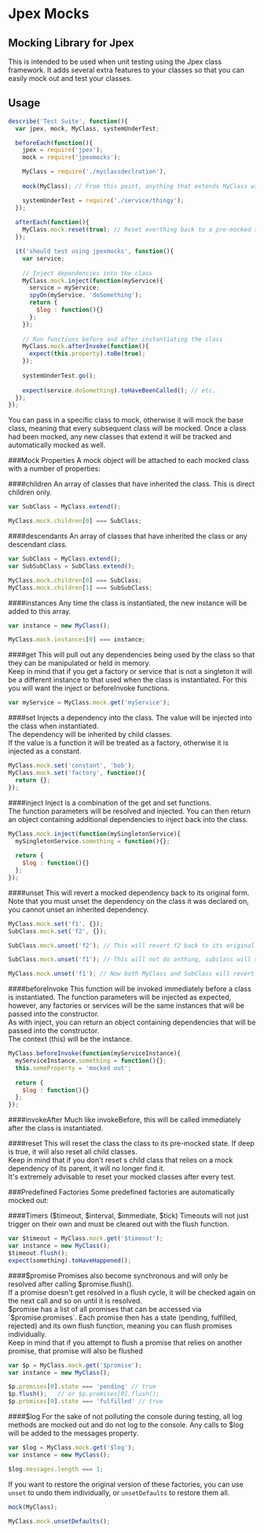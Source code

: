 Jpex Mocks
===========
Mocking Library for Jpex
------------------------

This is intended to be used when unit testing using the Jpex class framework. It adds several extra features to your classes so that you can easily mock out and test your classes.

Usage
-----
```javascript
describe('Test Suite', function(){
  var jpex, mock, MyClass, systemUnderTest;

  beforeEach(function(){
    jpex = require('jpex');
    mock = require('jpexmocks');

    MyClass = require('./myclassdeclration'),
    
    mock(MyClass); // From this point, anything that extends MyClass will be mocked out

    systemUnderTest = require('./service/thingy');
  });
  
  afterEach(function(){
    MyClass.mock.reset(true); // Reset everthing back to a pre-mocked state
  });

  it('should test using jpexmocks', function(){
    var service;
  
    // Inject dependencies into the class
    MyClass.mock.inject(function(myService){
      service = myService;
      spyOn(myService, 'doSomething');
      return {
        $log : function(){}
      };
    });
    
    // Run functions before and after instantiating the class
    MyClass.mock.afterInvoke(function(){
      expect(this.property).toBe(true);
    });
    
    systemUnderTest.go();
    
    expect(service.doSomething).toHaveBeenCalled(); // etc.
  });
});
```

You can pass in a specific class to mock, otherwise it will mock the base class, meaning that every subsequent class will be mocked.
Once a class had been mocked, any new classes that extend it will be tracked and automatically mocked as well.

###Mock Properties
A mock object will be attached to each mocked class with a number of properties:

####children
An array of classes that have inherited the class. This is direct children only.
```javascript
var SubClass = MyClass.extend();

MyClass.mock.children[0] === SubClass;
```

####descendants
An array of classes that have inherited the class or any descendant class.
```javascript
var SubClass = MyClass.extend();
var SubSubClass = SubClass.extend();

MyClass.mock.children[0] === SubClass;
MyClass.mock.children[1] === SubSubClass;
```

####instances
Any time the class is instantiated, the new instance will be added to this array.
```javascript
var instance = new MyClass();

MyClass.mock.instances[0] === instance;
```

####get
This will pull out any dependencies being used by the class so that they can be manipulated or held in memory.  
Keep in mind that if you get a factory or service that is not a singleton it will be a different instance to that used when the class is instantiated. For this you will want the inject or beforeInvoke functions.
```javascript
var myService = MyClass.mock.get('myService');
```

####set
Injects a dependency into the class. The value will be injected into the class when instantiated.  
The dependency will be inherited by child classes.  
If the value is a function it will be treated as a factory, otherwise it is injected as a constant.
```javascript
MyClass.mock.set('constant', 'bob');
MyClass.mock.set('factory', function(){
  return {};
});
```

####inject
Inject is a combination of the get and set functions.  
The function parameters will be resolved and injected. You can then return an object containing additional dependencies to inject back into the class.
```javascript
MyClass.mock.inject(function(mySingletonService){
  mySingletonService.something = function(){};
  
  return {
    $log : function(){}
  };
});
```

####unset
This will revert a mocked dependency back to its original form. Note that you must unset the dependency on the class it was declared on, you cannot unset an inherited dependency.
```javascript
MyClass.mock.set('f1', {});
SubClass.mock.set('f2', {});

SubClass.mock.unset('f2'); // This will revert f2 back to its original factory, if there was one.

SubClass.mock.unset('f1'); // This will not do anthing, subclass will still use the mocked factory from MyClass

MyClass.mock.unset('f1'); // Now both MyClass and SubClass will revert to the original factory.
```

####beforeInvoke
This function will be invoked immediately before a class is instantiated. The function parameters will be injected as expected, however, any factories or services will be the same instances that will be passed into the constructor.  
As with inject, you can return an object containing dependencies that will be passed into the constructor.  
The context (this) will be the instance.
```javascript
MyClass.beforeInvoke(function(myServiceInstance){
  myServiceInstance.something = function(){};
  this.someProperty = 'mocked out';
  
  return {
    $log : function(){}
  };
});
```

####invokeAfter
Much like invokeBefore, this will be called immediately after the class is instantiated.

####reset
This will reset the class the class to its pre-mocked state. If deep is true, it will also reset all child classes.  
Keep in mind that if you don't reset s child class that relies on a mock dependency of its parent, it will no longer find it.  
It's extremely advisable to reset your mocked classes after every test.

###Predefined Factories
Some predefined factories are automatically mocked out:

####Timers ($timeout, $interval, $immediate, $tick)
Timeouts will not just trigger on their own and must be cleared out with the flush function.
```javascript
var $timeout = MyClass.mock.get('$timeout');
var instance = new MyClass();
$timeout.flush();
expect(something).toHaveHappened();
```

####$promise
Promises also become synchronous and will only be resolved after calling $promise.flush().  
If a promise doesn't get resolved in a flush cycle, it will be checked again on the next call and so on until it is resolved.  
$promise has a list of all promises that can be accessed via `$promise.promises`. Each promise then has a state (pending, fulfilled, rejected) and its own flush function, meaning you can flush promises individually.  
Keep in mind that if you attempt to flush a promise that relies on another promise, that promise will also be flushed
```javascript
var $p = MyClass.mock.get('$promise');
var instance = new MyClass();

$p.promises[0].state === 'pending' // true
$p.flush();   // or $p.promises[0].flush();
$p.promises[0].state === 'fulfilled' // true
```

####$log
For the sake of not polluting the console during testing, all log methods are mocked out and do not log to the console. Any calls to $log will be added to the messages property.
```javascript
var $log = MyClass.mock.get('$log');
var instance = new MyClass();

$log.messages.length === 1;
```

If you want to restore the original version of these factories, you can use `unset` to undo them individually, or `unsetDefaults` to restore them all.
```javascript
mock(MyClass);

MyClass.mock.unsetDefaults();
```
